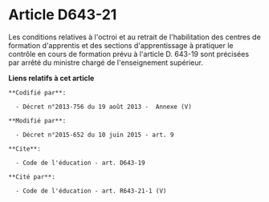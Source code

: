 # Article D643-21

Les conditions relatives à l'octroi et au retrait de l'habilitation des centres de formation d'apprentis et des sections
d'apprentissage à pratiquer le contrôle en cours de formation prévu à l'article D. 643-19 sont précisées par arrêté du
ministre chargé de l'enseignement supérieur.

**Liens relatifs à cet article**

	**Codifié par**:

	  - Décret n°2013-756 du 19 août 2013 -  Annexe (V)

	**Modifié par**:

	  - Décret n°2015-652 du 10 juin 2015 - art. 9

	**Cite**:

	  - Code de l'éducation - art. D643-19

	**Cité par**:

	  - Code de l'éducation - art. R643-21-1 (V)
